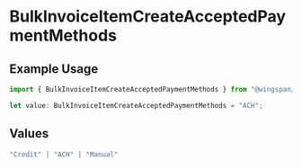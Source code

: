 # BulkInvoiceItemCreateAcceptedPaymentMethods

## Example Usage

```typescript
import { BulkInvoiceItemCreateAcceptedPaymentMethods } from "@wingspan/payments/sdk/models/shared";

let value: BulkInvoiceItemCreateAcceptedPaymentMethods = "ACH";
```

## Values

```typescript
"Credit" | "ACH" | "Manual"
```